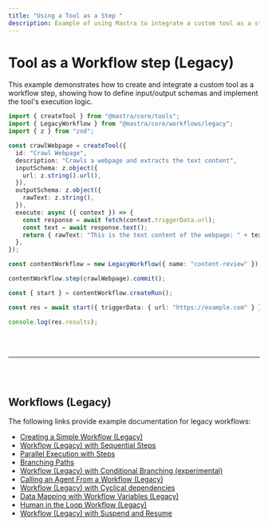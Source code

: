 ```yaml
---
title: "Using a Tool as a Step "
description: Example of using Mastra to integrate a custom tool as a step in a legacy workflow.
---
```


# Tool as a Workflow step (Legacy)

This example demonstrates how to create and integrate a custom tool as a workflow step, showing how to define input/output schemas and implement the tool's execution logic.

```ts showLineNumbers copy
import { createTool } from "@mastra/core/tools";
import { LegacyWorkflow } from "@mastra/core/workflows/legacy";
import { z } from "zod";

const crawlWebpage = createTool({
  id: "Crawl Webpage",
  description: "Crawls a webpage and extracts the text content",
  inputSchema: z.object({
    url: z.string().url(),
  }),
  outputSchema: z.object({
    rawText: z.string(),
  }),
  execute: async ({ context }) => {
    const response = await fetch(context.triggerData.url);
    const text = await response.text();
    return { rawText: "This is the text content of the webpage: " + text };
  },
});

const contentWorkflow = new LegacyWorkflow({ name: "content-review" });

contentWorkflow.step(crawlWebpage).commit();

const { start } = contentWorkflow.createRun();

const res = await start({ triggerData: { url: "https://example.com" } });

console.log(res.results);
```

<br />
<br />
<hr className="dark:border-[#404040] border-gray-300" />
<br />
<br />
<GithubLink
  link={
    "https://github.com/mastra-ai/mastra/blob/main/examples/basics/workflows-legacy/tool-as-workflow-step"
  }
/>

## Workflows (Legacy)

The following links provide example documentation for legacy workflows:

- [Creating a Simple Workflow (Legacy)](/docs/examples/workflows_legacy/creating-a-workflow)
- [Workflow (Legacy) with Sequential Steps](/docs/examples/workflows_legacy/sequential-steps)
- [Parallel Execution with Steps](/docs/examples/workflows_legacy/parallel-steps)
- [Branching Paths](/docs/examples/workflows_legacy/branching-paths)
- [Workflow (Legacy) with Conditional Branching (experimental)](/docs/examples/workflows_legacy/conditional-branching)
- [Calling an Agent From a Workflow (Legacy)](/docs/examples/workflows_legacy/calling-agent)
- [Workflow (Legacy) with Cyclical dependencies](/docs/examples/workflows_legacy/cyclical-dependencies)
- [Data Mapping with Workflow Variables (Legacy)](/docs/examples/workflows_legacy/workflow-variables)
- [Human in the Loop Workflow (Legacy)](/docs/examples/workflows_legacy/human-in-the-loop)
- [Workflow (Legacy) with Suspend and Resume](/docs/examples/workflows_legacy/suspend-and-resume)
